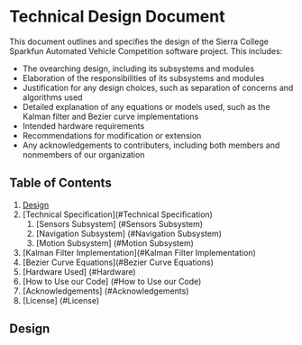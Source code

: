 # Technical Design Document
This document outlines and specifies the design of the Sierra College Sparkfun
Automated Vehicle Competition software project. This includes:
- The ovearching design, including its subsystems and modules
- Elaboration of the responsibilities of its subsystems and modules
- Justification for any design choices, such as separation of concerns
and algorithms used
- Detailed explanation of any equations or models used, such as the
Kalman filter and Bezier curve implementations
- Intended hardware requirements
- Recommendations for modification or extension
- Any acknowledgements to contributers, including both members and
nonmembers of our organization

## Table of Contents
1. [Design](#design)
2. [Technical Specification](#Technical Specification)
	 1. [Sensors Subsystem] (#Sensors Subsystem)
	 2. [Navigation Subsystem] (#Navigation Subsystem)
	 3. [Motion Subsystem] (#Motion Subsystem)
3. [Kalman Filter Implementation](#Kalman Filter Implementation)
4. [Bezier Curve Equations](#Bezier Curve Equations)
5. [Hardware Used] (#Hardware)
6. [How to Use our Code] (#How to Use our Code)
7. [Acknowledgements] (#Acknowledgements)
8. [License] (#License)

## Design